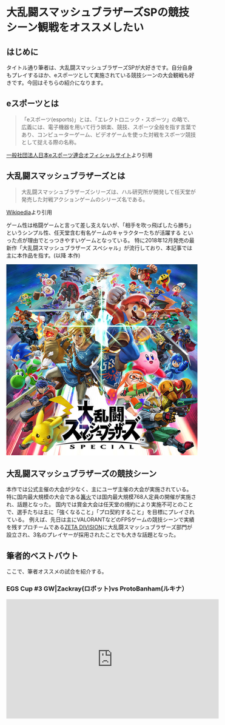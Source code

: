 # 大乱闘スマッシュブラザーズSPの競技シーン観戦をオススメしたい

## はじめに
タイトル通り筆者は、大乱闘スマッシュブラザーズSPが大好きです。自分自身もプレイするほか、eスポーツとして実施されている競技シーンの大会観戦も好きです。今回はそちらの紹介になります。

## eスポーツとは
>「eスポーツ(esports)」とは、「エレクトロニック・スポーツ」の略で、広義には、電子機器を用いて行う娯楽、競技、スポーツ全般を指す言葉であり、コンピューターゲーム、ビデオゲームを使った対戦をスポーツ競技として捉える際の名称。

[一般社団法人日本eスポーツ連合オフィシャルサイト](https://jesu.or.jp/contents/about_esports/)より引用

## 大乱闘スマッシュブラザーズとは
>大乱闘スマッシュブラザーズシリーズは、ハル研究所が開発して任天堂が発売した対戦アクションゲームのシリーズ名である。

[Wikipedia](https://ja.wikipedia.org/wiki/%E5%A4%A7%E4%B9%B1%E9%97%98%E3%82%B9%E3%83%9E%E3%83%83%E3%82%B7%E3%83%A5%E3%83%96%E3%83%A9%E3%82%B6%E3%83%BC%E3%82%BA%E3%82%B7%E3%83%AA%E3%83%BC%E3%82%BA)より引用

ゲーム性は格闘ゲームと言って差し支えないが、「相手を吹っ飛ばしたら勝ち」というシンプル性、任天堂含む有名ゲームのキャラクターたちが活躍する といった点が理由でとっつきやすいゲームとなっている。
特に2018年12月発売の最新作「大乱闘スマッシュブラザーズ スペシャル」が流行しており、本記事では主に本作品を指す。(以降 本作)

![image](https://github.com/a28kato/ssbu/blob/main/image.jpg)

## 大乱闘スマッシュブラザーズの競技シーン
本作では公式主催の大会が少なく、主にユーザ主催の大会が実施されている。
特に国内最大規模の大会である[篝火](https://kagaribi.tokyo/)では国内最大規模768人定員の開催が実施され、話題となった。
国内では賞金大会は任天堂の規約により実施不可とのことで、選手たちは主に「強くなること」「プロ契約すること」を目標にプレイされている。
例えば、先日は主にVALORANTなどのFPSゲームの競技シーンで実績を残すプロチームである[ZETA DIVISION](https://zetadivision.com/)に大乱闘スマッシュブラザーズ部門が設立され、3名のプレイヤーが採用されたことでも大きな話題となった。

## 筆者的ベストバウト
ここで、筆者オススメの試合を紹介する。
### EGS Cup #3 GW|Zackray(ロボット)vs ProtoBanham(ルキナ）
<iframe width="560" height="315" src="https://www.youtube.com/embed/9lRLOlPwYiU" title="YouTube video player" frameborder="0" allow="accelerometer; autoplay; clipboard-write; encrypted-media; gyroscope; picture-in-picture" allowfullscreen></iframe>
